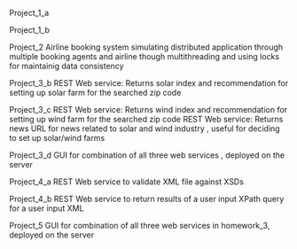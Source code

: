 Project_1_a

Project_1_b


Project_2
Airline booking system simulating distributed application through multiple booking agents and airline though multithreading and using locks for maintainig data consistency

Project_3_b
REST Web service: Returns solar index and recommendation for setting up solar farm for the searched zip code

Project_3_c
REST Web service: Returns wind index and recommendation for setting up wind farm for the searched zip code
REST Web service: Returns news URL for news related to solar and wind industry , useful for deciding to set up solar/wind farms

Project_3_d
GUI for combination of all three web services , deployed on the server

Project_4_a
REST Web service to validate XML file against XSDs

Project_4_b
REST Web service to return results of a user input XPath query for a user input XML

Project_5
GUI for combination of all three web services in homework_3, deployed on the server


